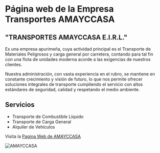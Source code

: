 # Página web de la Empresa Transportes AMAYCCASA

## "TRANSPORTES AMAYCCASA E.I.R.L."

Es una empresa apurimeña, cuya actividad principal es el Transporte de Materiales Peligrosos y carga general por carretera, contando para tal fin con una flota de unidades moderna acorde a las exigencias de nuestros clientes.

Nuestra administración, con vasta experiencia en el rubro, se mantiene en constante crecimiento y visión de futuro, lo que nos permite ofrecer soluciones integrales de transporte cumpliendo el servicio con altos estándares de seguridad, calidad y respetando el medio ambiente.

## Servicios

- Transporte de Combustible Líquido
- Transporte de Carga General
- Alquiler de Vehículos

Visita la [Pagina Web de AMAYCCASA](https://amaycasa.com/)

![AMAYCCASA](https://raw.githubusercontent.com/codecodero/amaycasa.com/master/img/screenshot.png.jpg 'AMMAYCCASA')
